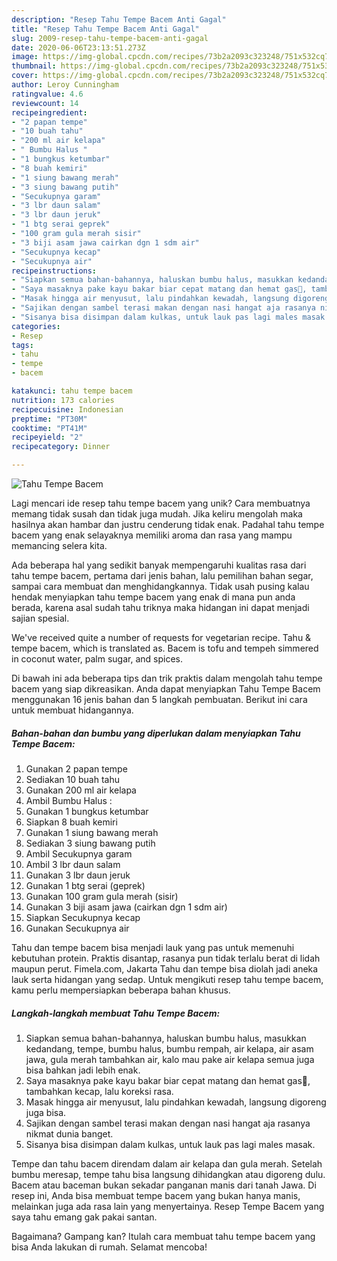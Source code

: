 ```yaml
---
description: "Resep Tahu Tempe Bacem Anti Gagal"
title: "Resep Tahu Tempe Bacem Anti Gagal"
slug: 2009-resep-tahu-tempe-bacem-anti-gagal
date: 2020-06-06T23:13:51.273Z
image: https://img-global.cpcdn.com/recipes/73b2a2093c323248/751x532cq70/tahu-tempe-bacem-foto-resep-utama.jpg
thumbnail: https://img-global.cpcdn.com/recipes/73b2a2093c323248/751x532cq70/tahu-tempe-bacem-foto-resep-utama.jpg
cover: https://img-global.cpcdn.com/recipes/73b2a2093c323248/751x532cq70/tahu-tempe-bacem-foto-resep-utama.jpg
author: Leroy Cunningham
ratingvalue: 4.6
reviewcount: 14
recipeingredient:
- "2 papan tempe"
- "10 buah tahu"
- "200 ml air kelapa"
- " Bumbu Halus "
- "1 bungkus ketumbar"
- "8 buah kemiri"
- "1 siung bawang merah"
- "3 siung bawang putih"
- "Secukupnya garam"
- "3 lbr daun salam"
- "3 lbr daun jeruk"
- "1 btg serai geprek"
- "100 gram gula merah sisir"
- "3 biji asam jawa cairkan dgn 1 sdm air"
- "Secukupnya kecap"
- "Secukupnya air"
recipeinstructions:
- "Siapkan semua bahan-bahannya, haluskan bumbu halus, masukkan kedandang, tempe, bumbu halus, bumbu rempah, air kelapa, air asam jawa, gula merah tambahkan air, kalo mau pake air kelapa semua juga bisa bahkan jadi lebih enak."
- "Saya masaknya pake kayu bakar biar cepat matang dan hemat gas🤭, tambahkan kecap, lalu koreksi rasa."
- "Masak hingga air menyusut, lalu pindahkan kewadah, langsung digoreng juga bisa."
- "Sajikan dengan sambel terasi makan dengan nasi hangat aja rasanya nikmat dunia banget."
- "Sisanya bisa disimpan dalam kulkas, untuk lauk pas lagi males masak."
categories:
- Resep
tags:
- tahu
- tempe
- bacem

katakunci: tahu tempe bacem 
nutrition: 173 calories
recipecuisine: Indonesian
preptime: "PT30M"
cooktime: "PT41M"
recipeyield: "2"
recipecategory: Dinner

---
```



![Tahu Tempe Bacem](https://img-global.cpcdn.com/recipes/73b2a2093c323248/751x532cq70/tahu-tempe-bacem-foto-resep-utama.jpg)

Lagi mencari ide resep tahu tempe bacem yang unik? Cara membuatnya memang tidak susah dan tidak juga mudah. Jika keliru mengolah maka hasilnya akan hambar dan justru cenderung tidak enak. Padahal tahu tempe bacem yang enak selayaknya memiliki aroma dan rasa yang mampu memancing selera kita.

Ada beberapa hal yang sedikit banyak mempengaruhi kualitas rasa dari tahu tempe bacem, pertama dari jenis bahan, lalu pemilihan bahan segar, sampai cara membuat dan menghidangkannya. Tidak usah pusing kalau hendak menyiapkan tahu tempe bacem yang enak di mana pun anda berada, karena asal sudah tahu triknya maka hidangan ini dapat menjadi sajian spesial.

We&#39;ve received quite a number of requests for vegetarian recipe. Tahu &amp; tempe bacem, which is translated as. Bacem is tofu and tempeh simmered in coconut water, palm sugar, and spices.


Di bawah ini ada beberapa tips dan trik praktis dalam mengolah tahu tempe bacem yang siap dikreasikan. Anda dapat menyiapkan Tahu Tempe Bacem menggunakan 16 jenis bahan dan 5 langkah pembuatan. Berikut ini cara untuk membuat hidangannya.

<!--inarticleads1-->

##### Bahan-bahan dan bumbu yang diperlukan dalam menyiapkan Tahu Tempe Bacem:

1. Gunakan 2 papan tempe
1. Sediakan 10 buah tahu
1. Gunakan 200 ml air kelapa
1. Ambil  Bumbu Halus :
1. Gunakan 1 bungkus ketumbar
1. Siapkan 8 buah kemiri
1. Gunakan 1 siung bawang merah
1. Sediakan 3 siung bawang putih
1. Ambil Secukupnya garam
1. Ambil 3 lbr daun salam
1. Gunakan 3 lbr daun jeruk
1. Gunakan 1 btg serai (geprek)
1. Gunakan 100 gram gula merah (sisir)
1. Gunakan 3 biji asam jawa (cairkan dgn 1 sdm air)
1. Siapkan Secukupnya kecap
1. Gunakan Secukupnya air


Tahu dan tempe bacem bisa menjadi lauk yang pas untuk memenuhi kebutuhan protein. Praktis disantap, rasanya pun tidak terlalu berat di lidah maupun perut. Fimela.com, Jakarta Tahu dan tempe bisa diolah jadi aneka lauk serta hidangan yang sedap. Untuk mengikuti resep tahu tempe bacem, kamu perlu mempersiapkan beberapa bahan khusus. 

<!--inarticleads2-->

##### Langkah-langkah membuat Tahu Tempe Bacem:

1. Siapkan semua bahan-bahannya, haluskan bumbu halus, masukkan kedandang, tempe, bumbu halus, bumbu rempah, air kelapa, air asam jawa, gula merah tambahkan air, kalo mau pake air kelapa semua juga bisa bahkan jadi lebih enak.
1. Saya masaknya pake kayu bakar biar cepat matang dan hemat gas🤭, tambahkan kecap, lalu koreksi rasa.
1. Masak hingga air menyusut, lalu pindahkan kewadah, langsung digoreng juga bisa.
1. Sajikan dengan sambel terasi makan dengan nasi hangat aja rasanya nikmat dunia banget.
1. Sisanya bisa disimpan dalam kulkas, untuk lauk pas lagi males masak.


Tempe dan tahu bacem direndam dalam air kelapa dan gula merah. Setelah bumbu meresap, tempe tahu bisa langsung dihidangkan atau digoreng dulu. Bacem atau baceman bukan sekadar panganan manis dari tanah Jawa. Di resep ini, Anda bisa membuat tempe bacem yang bukan hanya manis, melainkan juga ada rasa lain yang menyertainya. Resep Tempe Bacem yang saya tahu emang gak pakai santan. 

Bagaimana? Gampang kan? Itulah cara membuat tahu tempe bacem yang bisa Anda lakukan di rumah. Selamat mencoba!
